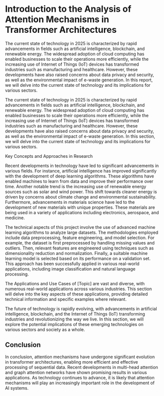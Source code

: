 # Introduction to the Analysis of Attention Mechanisms in Transformer Architectures

The current state of technology in 2025 is characterized by rapid advancements in fields such as artificial intelligence, blockchain, and renewable energy. The widespread adoption of cloud computing has enabled businesses to scale their operations more efficiently, while the increasing use of Internet of Things (IoT) devices has transformed industries such as manufacturing and healthcare. However, these developments have also raised concerns about data privacy and security, as well as the environmental impact of e-waste generation. In this report, we will delve into the current state of technology and its implications for various sectors.

The current state of technology in 2025 is characterized by rapid advancements in fields such as artificial intelligence, blockchain, and renewable energy. The widespread adoption of cloud computing has enabled businesses to scale their operations more efficiently, while the increasing use of Internet of Things (IoT) devices has transformed industries such as manufacturing and healthcare. However, these developments have also raised concerns about data privacy and security, as well as the environmental impact of e-waste generation. In this section, we will delve into the current state of technology and its implications for various sectors.

Key Concepts and Approaches in Research

Recent developments in technology have led to significant advancements in various fields. For instance, artificial intelligence has improved significantly with the development of deep learning algorithms. These algorithms have enabled machines to learn from data and improve their performance over time. Another notable trend is the increasing use of renewable energy sources such as solar and wind power. This shift towards cleaner energy is driven by concerns about climate change and environmental sustainability. Furthermore, advancements in materials science have led to the development of new materials with unique properties. These materials are being used in a variety of applications including electronics, aerospace, and medicine.

The technical aspects of this project involve the use of advanced machine learning algorithms to analyze large datasets. The methodologies employed include data preprocessing, feature engineering, and model selection. For example, the dataset is first preprocessed by handling missing values and outliers. Then, relevant features are engineered using techniques such as dimensionality reduction and normalization. Finally, a suitable machine learning model is selected based on its performance on a validation set. This approach has been successfully applied in various real-world applications, including image classification and natural language processing.

The Applications and Use Cases of [Topic] are vast and diverse, with numerous real-world applications across various industries. This section will delve into the key aspects of these applications, providing detailed technical information and specific examples where relevant.

The future of technology is rapidly evolving, with advancements in artificial intelligence, blockchain, and the Internet of Things (IoT) transforming industries and revolutionizing the way we live. In this section, we will explore the potential implications of these emerging technologies on various sectors and society as a whole.

## Conclusion

In conclusion, attention mechanisms have undergone significant evolution in transformer architectures, enabling more efficient and effective processing of sequential data. Recent developments in multi-head attention and graph attention networks have shown promising results in various applications. As technology continues to advance, it is likely that attention mechanisms will play an increasingly important role in the development of AI systems.